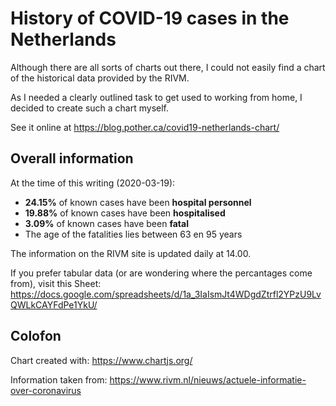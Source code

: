 # History of COVID-19 cases in the Netherlands

Although there are all sorts of charts out there, I could not easily find a
chart of the historical data provided by the RIVM.

As I needed a clearly outlined task to get used to working from home, I decided
to create such a chart myself.

See it online at https://blog.pother.ca/covid19-netherlands-chart/

## Overall information

At the time of this writing (2020-03-19):

- **24.15%** of known cases have been **hospital personnel**
- **19.88%** of known cases have been **hospitalised**
- **3.09%** of known cases have been **fatal**
- The age of the fatalities lies between 63 en 95 years

The information on the RIVM site is updated daily at 14.00.

If you prefer tabular data (or are wondering where the percantages come from),
visit this Sheet: https://docs.google.com/spreadsheets/d/1a_3IaIsmJt4WDgdZtrfl2YPzU9LvQWLkCAYFdPe1YkU/

## Colofon

Chart created with: https://www.chartjs.org/

Information taken from: https://www.rivm.nl/nieuws/actuele-informatie-over-coronavirus
